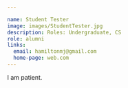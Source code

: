 ```yaml
---

name: Student Tester
image: images/StudentTester.jpg
description: Roles: Undergraduate, CS
role: alumni
links:
  email: hamiltonmj@gmail.com
  home-page: web.com
---
```


I am patient.